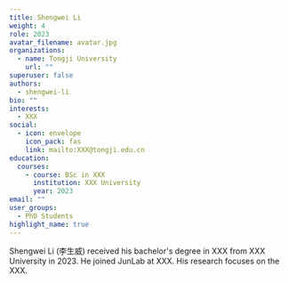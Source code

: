 ```yaml
---
title: Shengwei Li
weight: 4
role: 2023
avatar_filename: avatar.jpg
organizations:
  - name: Tongji University
    url: ""
superuser: false
authors:
  - shengwei-li
bio: ""
interests:
  - XXX
social:
  - icon: envelope
    icon_pack: fas
    link: mailto:XXX@tongji.edu.cn
education:
  courses:
    - course: BSc in XXX
      institution: XXX University
      year: 2023
email: ""
user_groups:
  - PhD Students
highlight_name: true
---
```

Shengwei Li (李生威) received his bachelor's degree in XXX from XXX University in 2023. He joined JunLab at XXX. His research focuses on the XXX.
